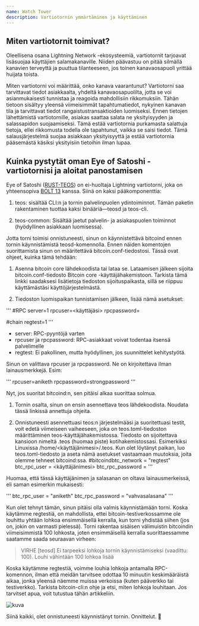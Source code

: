 ```yaml
---
name: Watch Tower
description: Vartiotornin ymmärtäminen ja käyttäminen
---
```


## Miten vartiotornit toimivat?

Oleellisena osana Lightning Network -ekosysteemiä, vartiotornit tarjoavat lisäsuojaa käyttäjien salamakanaville. Niiden päävastuu on pitää silmällä kanavien terveyttä ja puuttua tilanteeseen, jos toinen kanavaosapuoli yrittää huijata toista.

Miten vartiotorni voi määrittää, onko kanava vaarantunut? Vartiotorni saa tarvittavat tiedot asiakkaalta, yhdeltä kanavaosapuolilta, jotta se voi asianmukaisesti tunnistaa ja reagoida mahdollisiin rikkomuksiin. Tähän tietoon sisältyy yleensä viimeisimmät tapahtumatiedot, nykyinen kanavan tila ja tarvittavat tiedot rangaistustransaktioiden luomiseksi. Ennen tietojen lähettämistä vartiotornille, asiakas saattaa salata ne yksityisyyden ja salassapidon suojaamiseksi. Tämä estää vartiotornia purkamasta salattuja tietoja, ellei rikkomusta todella ole tapahtunut, vaikka se saisi tiedot. Tämä salausjärjestelmä suojaa asiakkaan yksityisyyttä ja estää vartiotornia pääsemästä käsiksi yksityisiin tietoihin ilman lupaa.

## Kuinka pystytät oman Eye of Satoshi -vartiotornisi ja aloitat panostamisen

Eye of Satoshi ([RUST-TEOS](https://github.com/talaia-labs/rust-teos?ref=blog.summerofbitcoin.org)) on ei-huoltaja Lightning vartiotorni, joka on yhteensopiva [BOLT 13](https://github.com/sr-gi/bolt13/blob/master/13-watchtowers.md?ref=blog.summerofbitcoin.org) kanssa. Siinä on kaksi pääkomponenttia:

1. teos: sisältää CLI:n ja tornin palvelinpuolen ydintoiminnot. Tämän paketin rakentaminen tuottaa kaksi binääriä—teosd ja teos-cli.

2. teos-common: Sisältää jaetut palvelin- ja asiakaspuolen toiminnot (hyödyllinen asiakkaan luomisessa).

Jotta torni toimisi onnistuneesti, sinun on käynnistettävä bitcoind ennen tornin käynnistämistä teosd-komennolla. Ennen näiden komentojen suorittamista sinun on määritettävä bitcoin.conf-tiedostosi. Tässä ovat ohjeet, kuinka tämä tehdään:

1. Asenna bitcoin core lähdekoodista tai lataa se. Lataamisen jälkeen sijoita bitcoin.conf-tiedosto Bitcoin core -käyttäjähakemistoon. Tarkista tämä linkki saadaksesi lisätietoja tiedoston sijoituspaikasta, sillä se riippuu käyttämästäsi käyttöjärjestelmästä.

2. Tiedoston luomispaikan tunnistamisen jälkeen, lisää nämä asetukset:

'''
#RPC
server=1
rpcuser=<käyttäjäsi>
rpcpassword=<salasanasi>

#chain
regtest=1
'''

- server: RPC-pyyntöjä varten
- rpcuser ja rpcpassword: RPC-asiakkaat voivat todentaa itsensä palvelimelle
- regtest: Ei pakollinen, mutta hyödyllinen, jos suunnittelet kehitystyötä.

Sinun on valittava rpcuser ja rpcpassword. Ne on kirjoitettava ilman lainausmerkkejä. Esim:

'''
rpcuser=aniketh
rpcpassword=strongpassword
'''

Nyt, jos suoritat bitcoind:n, sen pitäisi alkaa suorittaa solmua.

1. Tornin osalta, sinun on ensin asennettava teos lähdekoodista. Noudata tässä linkissä annettuja ohjeita.

2. Onnistuneesti asennettuasi teos:n järjestelmääsi ja suoritettuasi testit, voit edetä viimeiseen vaiheeseen, joka on teos.toml-tiedoston määrittäminen teos-käyttäjähakemistossa. Tiedosto on sijoitettava kansioon nimeltä .teos (huomaa piste) kotihakemistossasi. Esimerkiksi Linuxissa /home/<käyttäjänimesi>/.teos. Kun olet löytänyt paikan, luo teos.toml-tiedosto ja aseta nämä asetukset vastaamaan muutoksia, joita olemme tehneet bitcoind:ssa.
#bitcoindbtc_network = "regtest"
btc_rpc_user = <käyttäjänimesi>
btc_rpc_password = <salasanasi>
'''

Huomaa, että tässä käyttäjänimen ja salasanan on oltava lainausmerkeissä, eli saman esimerkin mukaisesti:

'''
btc_rpc_user = "aniketh"
btc_rpc_password = "vahvasalasana"
'''

Kun olet tehnyt tämän, sinun pitäisi olla valmis käynnistämään torni. Koska käytämme regtestiä, on mahdollista, ettei bitcoin-testiverkossamme ole louhittu yhtään lohkoa ensimmäisellä kerralla, kun torni yhdistää siihen (jos on, jokin on varmasti pielessä). Torni rakentaa sisäisen välimuistin bitcoindin viimeisimmistä 100 lohkosta, joten ensimmäisellä kerralla suorittaessamme saatamme saada seuraavan virheen:

> VIRHE [teosd] Ei tarpeeksi lohkoja tornin käynnistämiseksi (vaadittu: 100). Louhi vähintään 100 lohkoa lisää

Koska käytämme regtestiä, voimme louhia lohkoja antamalla RPC-komennon, ilman että meidän tarvitsee odottaa 10 minuutin keskimääräistä aikaa, jonka yleensä näemme muissa verkoissa (kuten pääverkko tai testiverkko). Tarkista bitcoin-cli:n ohje ja etsi, miten lohkoja louhitaan. Jos tarvitset apua, voit tutustua tähän artikkeliin.

![kuva](assets/2.webp)

Siinä kaikki, olet onnistuneesti käynnistänyt tornin. Onnittelut. 🎉